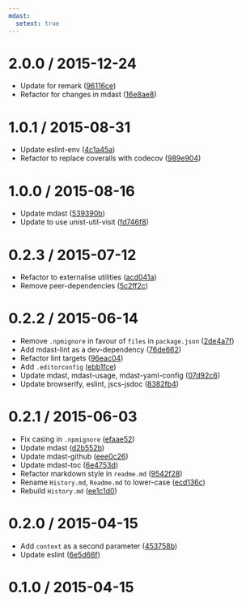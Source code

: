 ```yaml
---
mdast:
  setext: true
---
```


2.0.0 / 2015-12-24
==================

*   Update for remark ([96116ce](https://github.com/wooorm/mdast-zone/commit/96116ce))
*   Refactor for changes in mdast ([16e8ae8](https://github.com/wooorm/mdast-zone/commit/16e8ae8))

<!--lint disable no-multiple-toplevel-headings-->

1.0.1 / 2015-08-31
==================

*   Update eslint-env ([4c1a45a](https://github.com/wooorm/mdast-zone/commit/4c1a45a))
*   Refactor to replace coveralls with codecov ([989e904](https://github.com/wooorm/mdast-zone/commit/989e904))

1.0.0 / 2015-08-16
==================

*   Update mdast ([539390b](https://github.com/wooorm/mdast-zone/commit/539390b))
*   Update to use unist-util-visit ([fd746f8](https://github.com/wooorm/mdast-zone/commit/fd746f8))

0.2.3 / 2015-07-12
==================

*   Refactor to externalise utilities ([acd041a](https://github.com/wooorm/mdast-zone/commit/acd041a))
*   Remove peer-dependencies ([5c2ff2c](https://github.com/wooorm/mdast-zone/commit/5c2ff2c))

0.2.2 / 2015-06-14
==================

*   Remove `.npmignore` in favour of `files` in `package.json` ([2de4a7f](https://github.com/wooorm/mdast-zone/commit/2de4a7f))
*   Add mdast-lint as a dev-dependency ([76de662](https://github.com/wooorm/mdast-zone/commit/76de662))
*   Refactor lint targets ([96eac04](https://github.com/wooorm/mdast-zone/commit/96eac04))
*   Add `.editorconfig` ([ebb1fce](https://github.com/wooorm/mdast-zone/commit/ebb1fce))
*   Update mdast, mdast-usage, mdast-yaml-config ([07d92c6](https://github.com/wooorm/mdast-zone/commit/07d92c6))
*   Update browserify, eslint, jscs-jsdoc ([8382fb4](https://github.com/wooorm/mdast-zone/commit/8382fb4))

0.2.1 / 2015-06-03
==================

*   Fix casing in `.npmignore` ([efaae52](https://github.com/wooorm/mdast-zone/commit/efaae52))
*   Update mdast ([d2b552b](https://github.com/wooorm/mdast-zone/commit/d2b552b))
*   Update mdast-github ([eee0c26](https://github.com/wooorm/mdast-zone/commit/eee0c26))
*   Update mdast-toc ([6e4753d](https://github.com/wooorm/mdast-zone/commit/6e4753d))
*   Refactor markdown style in `readme.md` ([9542f28](https://github.com/wooorm/mdast-zone/commit/9542f28))
*   Rename `History.md`, `Readme.md` to lower-case ([ecd136c](https://github.com/wooorm/mdast-zone/commit/ecd136c))
*   Rebuild `History.md` ([ee1c1d0](https://github.com/wooorm/mdast-zone/commit/ee1c1d0))

0.2.0 / 2015-04-15
==================

*   Add `context` as a second parameter ([453758b](https://github.com/wooorm/mdast-zone/commit/453758b))
*   Update eslint ([6e5d66f](https://github.com/wooorm/mdast-zone/commit/6e5d66f))

0.1.0 / 2015-04-15
==================
